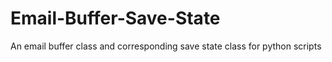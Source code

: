 # Email-Buffer-Save-State
An email buffer class and corresponding save state class for python scripts
